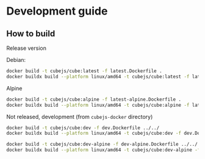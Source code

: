 # Development guide

## How to build

Release version

Debian:

```sh
docker build -t cubejs/cube:latest -f latest.Dockerfile .
docker buildx build --platform linux/amd64 -t cubejs/cube:latest -f latest.Dockerfile .
```

Alpine

```sh
docker build -t cubejs/cube:alpine -f latest-alpine.Dockerfile .
docker buildx build --platform linux/amd64 -t cubejs/cube:alpine -f latest-alpine.Dockerfile .
```

Not released, development (from `cubejs-docker` directory)

```sh
docker build -t cubejs/cube:dev -f dev.Dockerfile ../../
docker buildx build --platform linux/amd64 -t cubejs/cube:dev -f dev.Dockerfile ../../
```

```sh
docker build -t cubejs/cube:dev-alpine -f dev-alpine.Dockerfile ../../
docker buildx build --platform linux/amd64 -t cubejs/cube:dev-alpine -f dev-alpine.Dockerfile ../../
```
